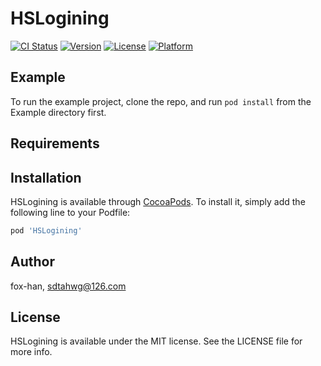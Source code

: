 # HSLogining

[![CI Status](https://img.shields.io/travis/fox-han/HSLogining.svg?style=flat)](https://travis-ci.org/fox-han/HSLogining)
[![Version](https://img.shields.io/cocoapods/v/HSLogining.svg?style=flat)](https://cocoapods.org/pods/HSLogining)
[![License](https://img.shields.io/cocoapods/l/HSLogining.svg?style=flat)](https://cocoapods.org/pods/HSLogining)
[![Platform](https://img.shields.io/cocoapods/p/HSLogining.svg?style=flat)](https://cocoapods.org/pods/HSLogining)

## Example

To run the example project, clone the repo, and run `pod install` from the Example directory first.

## Requirements

## Installation

HSLogining is available through [CocoaPods](https://cocoapods.org). To install
it, simply add the following line to your Podfile:

```ruby
pod 'HSLogining'
```

## Author

fox-han, sdtahwg@126.com

## License

HSLogining is available under the MIT license. See the LICENSE file for more info.
